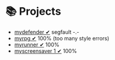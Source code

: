 # 📚 Projects <a name="project"></a>

- [mydefender ✔](mydefender) segfault -.-
- [myrpg ✔](myrpg) 100% (too many style errors)
- [myrunner ✔](myrunner) 100%
- [myscreensaver 1 ✔](myscreensaver) 100%